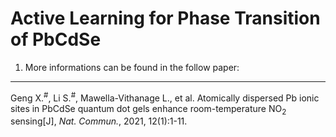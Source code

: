 Active Learning for Phase Transition of PbCdSe
==============================================

1. More informations can be found in the follow paper:
------------------------------------------------------

Geng X.<sup>#</sup>, Li S.<sup>#</sup>, Mawella-Vithanage L., et al. Atomically dispersed Pb ionic sites in PbCdSe quantum dot gels enhance room-temperature NO<sub>2</sub> sensing[J], _Nat. Commun._, 2021, 12(1):1-11.
